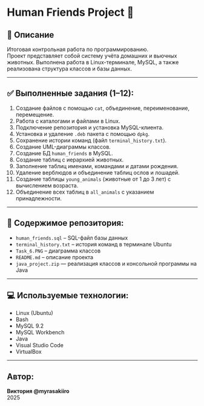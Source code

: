 # Human Friends Project 🐾

## 📌 Описание
Итоговая контрольная работа по программированию.  
Проект представляет собой систему учёта домашних и вьючных животных. Выполнена работа в Linux-терминале, MySQL, а также реализована структура классов и базы данных.

---

## ✅ Выполненные задания (1–12):

1. Создание файлов с помощью `cat`, объединение, переименование, перемещение.
2. Работа с каталогами и файлами в Linux.
3. Подключение репозитория и установка MySQL-клиента.
4. Установка и удаление `.deb` пакета с помощью `dpkg`.
5. Сохранение истории команд (файл `terminal_history.txt`).
6. Создание UML-диаграммы классов.
7. Создание БД `human_friends` в MySQL.
8. Создание таблиц с иерархией животных.
9. Заполнение таблиц именами, командами и датами рождения.
10. Удаление верблюдов и объединение таблиц ослов и лошадей.
11. Создание таблицы `young_animals` (животные от 1 до 3 лет) с вычислением возраста.
12. Объединение всех таблиц в `all_animals` с указанием принадлежности.

---

## 📎 Содержимое репозитория:

- `human_friends.sql` – SQL-файл базы данных
- `terminal_history.txt` – история команд в терминале Ubuntu
- `Task_6.PNG` – диаграмма классов
- `README.md` – описание проекта
- `java_project.zip` — реализация классов и консольной программы на Java  
---

## 💻 Используемые технологии:
- Linux (Ubuntu)  
- Bash  
- MySQL 9.2  
- MySQL Workbench  
- Java  
- Visual Studio Code  
- VirtualBox  
---

## Автор:  
**Виктория @myrasakiiro**  
2025
